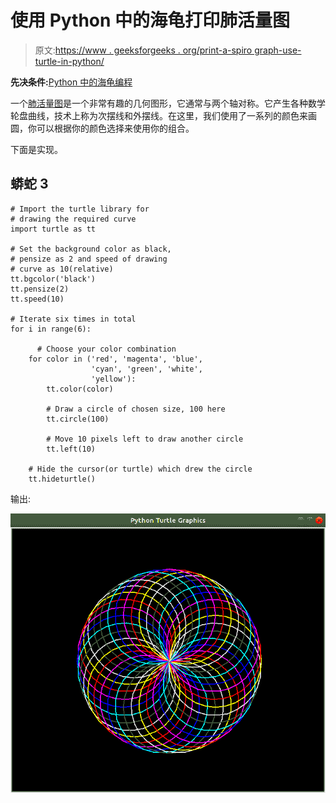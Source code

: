 # 使用 Python 中的海龟打印肺活量图

> 原文:[https://www . geeksforgeeks . org/print-a-spiro graph-use-turtle-in-python/](https://www.geeksforgeeks.org/print-a-spirograph-using-turtle-in-python/)

**先决条件:**[Python 中的海龟编程](https://www.geeksforgeeks.org/turtle-programming-python/)

一个[肺活量图](https://www.geeksforgeeks.org/fractal-using-spirograph-python/)是一个非常有趣的几何图形，它通常与两个轴对称。它产生各种数学轮盘曲线，技术上称为次摆线和外摆线。在这里，我们使用了一系列的颜色来画圆，你可以根据你的颜色选择来使用你的组合。

下面是实现。

## 蟒蛇 3

```
# Import the turtle library for
# drawing the required curve
import turtle as tt

# Set the background color as black,
# pensize as 2 and speed of drawing
# curve as 10(relative)
tt.bgcolor('black')
tt.pensize(2)
tt.speed(10)

# Iterate six times in total
for i in range(6):

      # Choose your color combination
    for color in ('red', 'magenta', 'blue',
                  'cyan', 'green', 'white',
                  'yellow'):
        tt.color(color)

        # Draw a circle of chosen size, 100 here
        tt.circle(100)

        # Move 10 pixels left to draw another circle
        tt.left(10)

    # Hide the cursor(or turtle) which drew the circle
    tt.hideturtle()
```

输出:

![python-turtle-spiral](img/2ecfa76f1a3c28c22719b56a30133177.png)
